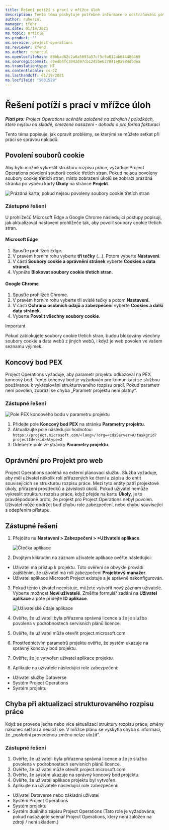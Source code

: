 ```yaml
---
title: Řešení potíží s prací v mřížce úloh
description: Tento téma poskytuje potřebné informace o odstraňování potíží při práci v mřížce úloh.
author: ruhercul
manager: tfehr
ms.date: 01/19/2021
ms.topic: article
ms.product: ''
ms.service: project-operations
ms.reviewer: kfend
ms.author: ruhercul
ms.openlocfilehash: 89bbad62c2a0a5693a57cf5c9a812ab644486469
ms.sourcegitcommit: c9edb4fc3042d97cb1245be627841e0a984dbdea
ms.translationtype: HT
ms.contentlocale: cs-CZ
ms.lasthandoff: 01/19/2021
ms.locfileid: "5031529"
---
```

# <a name="troubleshoot-working-in-the-task-grid"></a>Řešení potíží s prací v mřížce úloh 

_**Platí pro:** Project Operations scénáře založené na zdrojích / položkách, které nejsou na skladě, omezené nasazení - dohoda o pro forma fakturaci_

Tento téma popisuje, jak opravit problémy, se kterými se můžete setkat při práci se správou nákladů.

## <a name="enable-cookies"></a>Povolení souborů cookie

Aby bylo možné vykreslit strukturu rozpisu práce, vyžaduje Project Operations povolení souborů cookie třetích stran. Pokud nejsou povoleny soubory cookie třetích stran, místo zobrazení úkolů se zobrazí prázdná stránka po výběru karty **Úkoly** na stránce **Projekt**.

![Prázdná karta, pokud nejsou povoleny soubory cookie třetích stran](media/blankschedule.png)


### <a name="workaround"></a>Zástupné řešení
U prohlížečů Microsoft Edge a Google Chrome následující postupy popisují, jak aktualizovat nastavení prohlížeče tak, aby povolil soubory cookie třetích stran.

#### <a name="microsoft-edge"></a>Microsoft Edge

1. Spusťte prohlížeč Edge.
2. V pravém horním rohu vyberte **tři tečky** (…). Potom vyberte **Nastavení**.
3. V části **Soubory cookie a oprávnění stránek** vyberte **Cookies a data stránek**.
4. Vypněte **Blokovat soubory cookie třetích stran**.

#### <a name="google-chrome"></a>Google Chrome

1. Spusťte prohlížeč Chrome.
2. V pravém horním rohu vyberte tři svislé tečky a potom **Nastavení**.
3. V části **Ochrana osobních údajů a zabezpečení** vyberte **Cookies a další data stránek**.
4. Vyberte **Povolit všechny soubory cookie**.

> [!IMPORTANT]
> Pokud zablokujete soubory cookie třetích stran, budou blokovány všechny soubory cookie a data webů z jiných webů, i když je web povolen ve vašem seznamu výjimek.

## <a name="pex-endpoint"></a>Koncový bod PEX

Project Operations vyžaduje, aby parametr projektu odkazoval na PEX koncový bod. Tento koncový bod je vyžadován pro komunikaci se službou používanou k vykreslování strukturovaného rozpisu prací. Pokud parametr není povolen, zobrazí se chyba „Parametr projektu není platný“. 

### <a name="workaround"></a>Zástupné řešení
 ![Pole PEX koncového bodu v parametru projektu](media/projectparameter.png)

1. Přidejte pole **Koncový bod PEX** na stránku **Parametry projektu**.
2. Aktualizujte pole následující hodnotou: `https://project.microsoft.com/<lang>/?org=<cdsServer>#/taskgrid?projectId=\<id>&type=2`
3. Odeberte pole ze stránky **Parametry projektu**.

## <a name="privileges-for-project-for-the-web"></a>Oprávnění pro Projekt pro web

Project Operations spoléhá na externí plánovací službu. Služba vyžaduje, aby měl uživatel několik rolí přiřazených ke čtení a zápisu do entit souvisejících se strukturou rozpisu práce. Mezi tyto entity patří projektové úkoly, přiřazení prostředků a závislosti úkolů. Pokud uživatel nemůže vykreslit strukturu rozpisu práce, když přejde na kartu **Úkoly**, je to pravděpodobně proto, že projekt pro Project Operations nebyl povolen. Uživatel může obdržet buď chybu role zabezpečení, nebo chybu související s odepřením přístupu.


## <a name="workaround"></a>Zástupné řešení

1. Přejděte na **Nastavení > Zabezpečení > >Uživatelé aplikace**.  

   ![Čtečka aplikace](media/applicationuser.jpg)
   
2. Dvojitým kliknutím na záznam uživatele aplikace ověřte následující:

 - Uživatel má přístup k projektu. Toto ověření se obvykle provádí zajištěním, že uživatel má roli zabezpečení **Projektový manažer**.
 - Uživatel aplikace Microsoft Project existuje a je správně nakonfigurován.
 
3. Pokud tento uživatel neexistuje, můžete vytvořit nový záznam uživatele. Vyberte možnost **Noví uživatelé**. Změňte formulář zadání na **Uživatel aplikace** a poté přidejte **ID aplikace**.

   ![Uživatelské údaje aplikace](media/applicationuserdetails.jpg)

4. Ověřte, že uživateli byla přiřazena správná licence a že je služba povolena v podrobnostech servisních plánů licence.
5. Ověřte, že uživatel může otevřít project.microsoft.com.
6. Prostřednictvím parametrů projektu ověřte, že systém ukazuje na správný koncový bod projektu.
7. Ověřte, že je vytvořen uživatel aplikace projektu.
8. Aplikujte na uživatele následující role zabezpečení:

  - Uživatel služby Dataverse
  - Systém Project Operations
  - Systém projektu

## <a name="error-when-updating-the-work-breakdown-structure"></a>Chyba při aktualizaci strukturovaného rozpisu práce

Když se provede jedna nebo více aktualizací struktury rozpisu práce, změny nakonec selžou a neuloží se. V mřížce plánu se vyskytla chyba s informací, že „poslední provedenou změnu nelze uložit“.

### <a name="workaround"></a>Zástupné řešení

1. Ověřte, že uživateli byla přiřazena správná licence a že je služba povolena v podrobnostech servisních plánů licence.
2. Ověřte, že uživatel může otevřít project.microsoft.com.
3. Ověřte, že systém ukazuje na správný koncový bod projektu.
4. Ověřte, že uživatel aplikace projektu byl vytvořen.
5. Aplikujte na uživatele následující role zabezpečení:
  
  - Uživatel Dataverse nebo základní uživatel
  - Systém Project Operations
  - Systém projektu
  - Systém duálního zápisu Project Operations (Tato role je vyžadována, pokud nasazujete scénář Project Operations, který není založen na zdroji / není skladem.)
